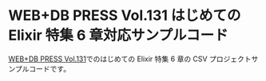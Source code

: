 <!-- @format -->

# WEB+DB PRESS Vol.131 はじめての Elixir 特集 6 章対応サンプルコード

[WEB+DB PRESS Vol.131](https://gihyo.jp/magazine/wdpress/archive/2022/vol131)でのはじめての Elixir 特集 6 章の CSV プロジェクトサンプルコードです。
